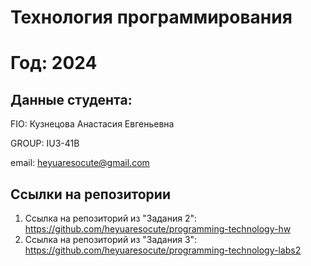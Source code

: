 # Технология программирования
# Год: 2024

## Данные студента:

FIO: Кузнецова Анастасия Евгеньевна

GROUP: IU3-41B

email: heyuaresocute@gmail.com

## Ссылки на репозитории

1. Ссылка на репозиторий из "Задания 2": https://github.com/heyuaresocute/programming-technology-hw
2. Ссылка на репозиторий из "Задания 3": https://github.com/heyuaresocute/programming-technology-labs2
